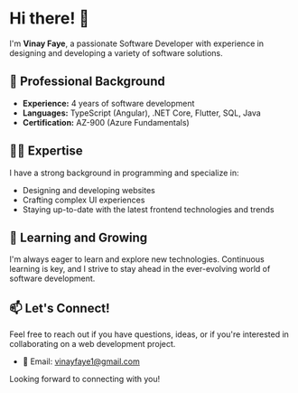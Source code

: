 # Hi there! 👋

I'm **Vinay Faye**, a passionate Software Developer with experience in designing and developing a variety of software solutions.

## 💼 Professional Background

- **Experience:** 4 years of software development
- **Languages:** TypeScript (Angular), .NET Core, Flutter, SQL, Java
- **Certification:** AZ-900 (Azure Fundamentals)

## 🧑‍💻 Expertise

I have a strong background in programming and specialize in:

- Designing and developing websites
- Crafting complex UI experiences
- Staying up-to-date with the latest frontend technologies and trends

## 🌱 Learning and Growing

I'm always eager to learn and explore new technologies. Continuous learning is key, and I strive to stay ahead in the ever-evolving world of software development.

## 📫 Let's Connect!

Feel free to reach out if you have questions, ideas, or if you're interested in collaborating on a web development project.

- 📧 Email: vinayfaye1@gmail.com

Looking forward to connecting with you!
